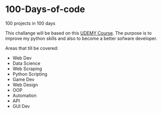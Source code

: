 # 100-Days-of-code
100 projects in 100 days

This challange will be based on this [UDEMY Course](https://www.udemy.com/course/100-days-of-code/). The purpose is to improve
my python skills and also to become a better sofware developer. 

Areas that till be covered:

* Web Dev
* Data Science 
* Web Scraping
* Python Scripting
* Game Dev
* Web Design
* OOP
* Automation
* API
* GUI Dev


